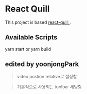 # React Quill

This project is based [react-quill
](github.com/zenoamaro/react-quill).

## Available Scripts

yarn start or yarn build

## edited by yoonjongPark

> video postion relative로 설정함

> 기본적으로 사용되는 toolbar 세팅함

